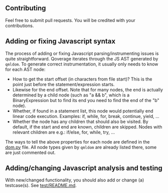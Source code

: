 ## Contributing

Feel free to submit pull requests. You will be credited with your contributions.

## Adding or fixing Javascript syntax

The process of adding or fixing Javascript parsing/instrumenting issues is quite straightforward. Qoverage iterates through the JS AST generated by `qmldom`. To generate correct instrumentation, it usually only needs to know for each AST node:

* How to get the start offset (in characters from file start)? This is the point just before the statement/expression starts.
* Likewise for the end offset. Note that for many nodes, the end is actually determined by a child node (such as "a && b", which is a BinaryExpression but to find its end you need to find the end of the "b" node).
* Whether, if found in a statement list, this node would potentially end linear code execution. Examples: if, while, for, break, continue, yield, ...
* Whether the node has any children that should also be visited. By default, if the start and end are known, children are skipped. Nodes with relevant children are e.g.: if/else, for, while, try, ...

The ways to tell the above properties for each node are defined in the [dom.py](qoverage/dom.py) file. All node types given by `qmldom` are already listed there, some are just commented out.

## Adding/changing Javascript analysis and testing

With new/changed functionality, you should also add or change (a) testcase(s). See [test/README.md](test/README.md).